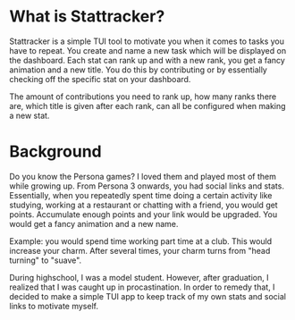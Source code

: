 # What is Stattracker?
<!-- Thu, Jul 24, 2025 10:21 -->

Stattracker is a simple TUI tool to motivate you when it comes to
tasks you have to repeat. You create and name a new task which will
be displayed on the dashboard. Each stat can rank up and with a new
rank, you get a fancy animation and a new title. You do this by
contributing or by essentially checking off the specific stat on your
dashboard.

The amount of contributions you need to rank up, how many ranks there
are, which title is given after each rank, can all be configured when
making a new stat.

# Background
<!-- Thu Jul 24 30 2025 10:23 -->

Do you know the Persona games? I loved them and played most of them
while growing up. From Persona 3 onwards, you had social links and
stats. Essentially, when you repeatedly spent time doing a certain
activity like studying, working at a restaurant or chatting with a
friend, you would get points. Accumulate enough points and your link
would be upgraded. You would get a fancy animation and a new name.

Example: you would spend time working part time at a club. This would
increase your charm. After several times, your charm turns from
"head turning" to "suave".

During highschool, I was a model student. However, after graduation, I
realized that I was caught up in procastination. In order to remedy
that, I decided to make a simple TUI app to keep track of my own stats
and social links to motivate myself.
